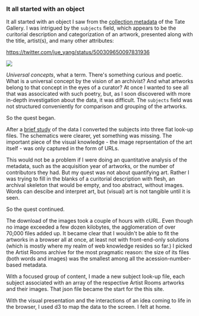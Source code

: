 ### It all started with an object

It all started with an object I saw from the [collection metadata](https://github.com/tategallery/collection) of the Tate Gallery. I was intrigued by the `subjects` field, which appears to be the curitorial description and categorization of an artwork, presented along with the title, artist(s), and many other attributes:

https://twitter.com/jue_yang/status/500309650097831936

![](http://f.cl.ly/items/3z1p3O0S032s3L0Q3K0P/Screen%20Shot%202014-09-01%20at%207.28.06%20PM.png)

_Universal concepts_, what a term. There's something curious and poetic. What is a universal concept by the vision of an archivist? And what artworks belong to that concept in the eyes of a curator? At once I wanted to see all that was associcated with such poetry, but, as I soon discovered with more in-depth investigation about the data, it was difficult. The `subjects` field was not structured conveniently for comparison and grouping of the artworks.

So the quest began.

After a [brief study](https://github.com/jueyang/into-the-tate/blob/play/bin/README.m) of the data I converted the subjects into three flat look-up files. The schematics were clearer, yet something was missing. The important piece of the visual knowledge - the image reprsentation of the art itself - was only captured in the form of URLs.

This would not be a problem if I were doing an quantitative analysis of the metadata, such as the acquisition year of artworks, or the number of contributors they had. But my quest was not about quantifying art. Rather I was trying to fill in the blanks of a curitorial description with flesh, an archival skeleton that would be empty, and too abstract, without images. Words can descibe and interpret art, but (visual) art is not tangible until it is seen.

So the quest continued.

The download of the images took a couple of hours with cURL. Even though no image exceeded a few dozen kilobytes, the agglomeration of over 70,000 files added up. It became clear that I wouldn't be able to fit the artworks in a browser all at once, at least not with front-end-only solutions (which is mostly where my realm of web knowledge resides so far.) I picked the Artist Rooms archive for the most pragmatic reason: the size of its files (both words and images) was the smallest among all the acession-number-based metadata.

With a focused group of content, I made a new subject look-up file, each subject associated with an array of the respective Artist Rooms artworks and their images. That json file became the start for the this site.

With the visual presentation and the interactions of an idea coming to life in the browser, I used d3 to map the data to the screen. I felt at home.
